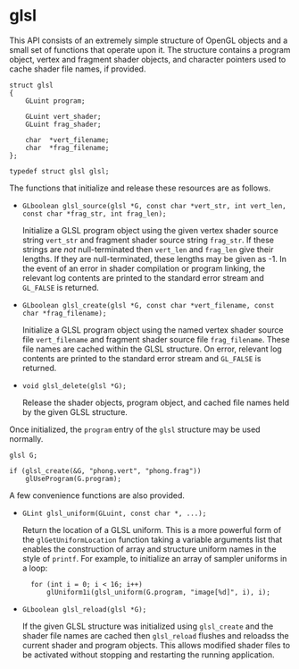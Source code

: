 # glsl

This API consists of an extremely simple structure of OpenGL objects and a small set of functions that operate upon it. The structure contains a program object, vertex and fragment shader objects, and character pointers used to cache shader file names, if provided.

    struct glsl
    {
        GLuint program;

        GLuint vert_shader;
        GLuint frag_shader;

        char  *vert_filename;
        char  *frag_filename;
    };

    typedef struct glsl glsl;

The functions that initialize and release these resources are as follows.

- `GLboolean glsl_source(glsl *G, const char *vert_str, int vert_len, const char *frag_str, int frag_len);`

    Initialize a GLSL program object using the given vertex shader source string `vert_str` and fragment shader source string `frag_str`. If these strings are *not* null-terminated then `vert_len` and `frag_len` give their lengths. If they are null-terminated, these lengths may be given as -1. In the event of an error in shader compilation or program linking, the relevant log contents are printed to the standard error stream and `GL_FALSE` is returned.

- `GLboolean glsl_create(glsl *G, const char *vert_filename, const char *frag_filename);`

    Initialize a GLSL program object using the named vertex shader source file `vert_filename` and fragment shader source file `frag_filename`. These file names are cached within the GLSL structure. On error, relevant log contents are printed to the standard error stream and `GL_FALSE` is returned.

- `void glsl_delete(glsl *G);`

    Release the shader objects, program object, and cached file names held by the given GLSL structure.

Once initialized, the `program` entry of the `glsl` structure may be used normally.

    glsl G;

    if (glsl_create(&G, "phong.vert", "phong.frag"))
        glUseProgram(G.program);

A few convenience functions are also provided.

- `GLint glsl_uniform(GLuint, const char *, ...);`

    Return the location of a GLSL uniform. This is a more powerful form of the `glGetUniformLocation` function taking a variable arguments list that enables the construction of array and structure uniform names in the style of `printf`. For example, to initialize an array of sampler uniforms in a loop:

        for (int i = 0; i < 16; i++)
            glUniform1i(glsl_uniform(G.program, "image[%d]", i), i);

- `GLboolean glsl_reload(glsl *G);`

    If the given GLSL structure was initialized using `glsl_create` and the shader file names are cached then `glsl_reload` flushes and reloadss the current shader and program objects. This allows modified shader files to be activated without stopping and restarting the running application.


